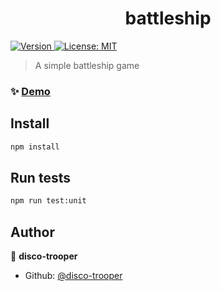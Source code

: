 <h1 align="center">battleship</h1>
<p>
  <a href="https://www.npmjs.com/package/battleship" target="_blank">
    <img alt="Version" src="https://img.shields.io/npm/v/battleship.svg">
  </a>
  <a href="#" target="_blank">
    <img alt="License: MIT" src="https://img.shields.io/badge/License-MIT-yellow.svg" />
  </a>
</p>

> A simple battleship game

### ✨ [Demo](https://disco-trooper.github.io/battleship/)

## Install

```sh
npm install
```

## Run tests

```sh
npm run test:unit
```

## Author

👤 **disco-trooper**

* Github: [@disco-trooper](https://github.com/disco-trooper)